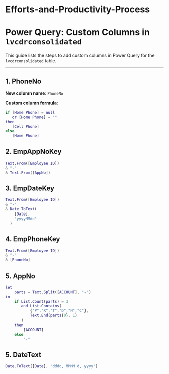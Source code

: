 # Efforts-and-Productivity-Process

# Power Query: Custom Columns in `lvcdrconsolidated`

This guide lists the steps to add custom columns in Power Query for the `lvcdrconsolidated` table.

---

## 1. PhoneNo

**New column name**: `PhoneNo`

**Custom column formula**:
```m
if [Home Phone] = null
   or [Home Phone] = ""
then
   [Cell Phone]
else
   [Home Phone]
```

## 2. EmpAppNoKey
```m
Text.From([Employee ID])
& "-"
& Text.From([AppNo])
```

## 3. EmpDateKey
```m
Text.From([Employee ID])
& "-"
& Date.ToText(
    [Date],
    "yyyyMMdd"
  )
```
## 4. EmpPhoneKey
```m
Text.From([Employee ID])
& "-"
& [PhoneNo]
```
## 5. AppNo
```m
let
    parts = Text.Split([ACCOUNT], "-")
in
    if List.Count(parts) = 3
       and List.Contains(
           {"P","R","T","D","N","C"},
           Text.End(parts{0}, 1)
       )
    then
        [ACCOUNT]
    else
        "-"
```
## 5. DateText

```m
Date.ToText([Date], "dddd, MMMM d, yyyy")
```
